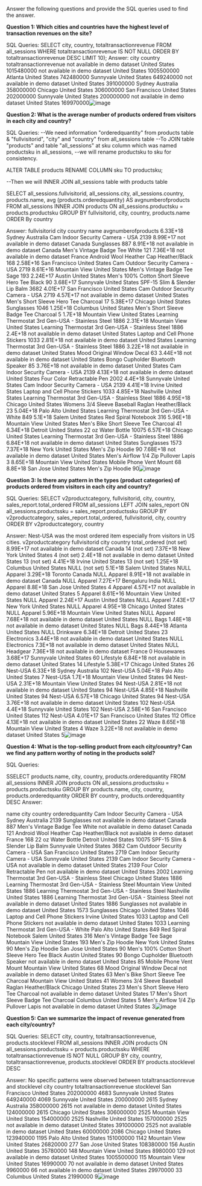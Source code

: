 Answer the following questions and provide the SQL queries used to find the answer.

    
**Question 1: Which cities and countries have the highest level of transaction revenues on the site?**


SQL Queries:
SELECT city, country, totaltransactionrevenue 
FROM all_sessions
WHERE totaltransactionrevenue IS NOT NULL
ORDER BY totaltransactionrevenue DESC
LIMIT 10);
Answer:
city	country	totaltransactionrevenue
not available in demo dataset	United States	1015480000
not available in demo dataset	United States	1005500000
Atlanta	United States	742480000
Sunnyvale	United States	649240000
not available in demo dataset	United States	391000000
Sydney	Australia	358000000
Chicago	United States	306000000
San Francisco	United States	202000000
Sunnyvale	United States	200000000
not available in demo dataset	United States	169970000![image](https://github.com/oyebolakolapo/LHL_Project_One_Kolapo/assets/40770957/7e9c364f-6ff4-41d3-a015-858e6a604102)

**Question 2: What is the average number of products ordered from visitors in each city and country?**


SQL Queries:
--We need information "orderedquantity" from products table & "fullvisitorid", "city" and "country" from all_sessions table
--To JOIN table "products" and table "all_sessions" at sku column which was named productsku in all_sessions,
--we will rename productsku to sku for consistency.

ALTER TABLE products 
RENAME COLUMN sku TO productsku;

--Then we will INNER JOIN all_sessions table with products table

SELECT all_sessions.fullvisitorid, all_sessions.city, all_sessions.country, products.name, avg (products.orderedquantity) AS avgnumberofproducts
FROM all_sessions
INNER JOIN products
ON all_sessions.productsku = products.productsku
GROUP BY fullvisitorid, city, country, products.name
ORDER By country

Answer:
fullvisitorid	city	country	name	avgnumberofproducts
6.33E+18	Sydney	Australia	 Cam Indoor Security Camera - USA	2139
8.99E+17	not available in demo dataset	Canada	 Sunglasses	887
8.91E+18	not available in demo dataset	Canada	 Men's Vintage Badge Tee White	121
7.36E+18	not available in demo dataset	France	Android Wool Heather Cap Heather/Black	168
2.58E+16	San Francisco	United States	 Cam Outdoor Security Camera - USA	2719
8.61E+16	Mountain View	United States	 Men's Vintage Badge Tee Sage	193
2.24E+17	Austin	United States	 Men's 100% Cotton Short Sleeve Hero Tee Black	90
3.68E+17	Sunnyvale	United States	SPF-15 Slim & Slender Lip Balm	3682
4.01E+17	San Francisco	United States	 Cam Outdoor Security Camera - USA	2719
4.57E+17	not available in demo dataset	United States	 Men's Short Sleeve Hero Tee Charcoal	17
5.38E+17	Chicago	United States	 Sunglasses	1046
1.25E+18	Columbus	United States	 Men's Short Sleeve Badge Tee Charcoal	5
1.7E+18	Mountain View	United States	 Learning Thermostat 3rd Gen-USA - Stainless Steel	1886
2.31E+18	Mountain View	United States	 Learning Thermostat 3rd Gen-USA - Stainless Steel	1886
2.4E+18	not available in demo dataset	United States	 Laptop and Cell Phone Stickers	1033
2.81E+18	not available in demo dataset	United States	 Learning Thermostat 3rd Gen-USA - Stainless Steel	1886
3.22E+18	not available in demo dataset	United States	 Mood Original Window Decal	63
3.44E+18	not available in demo dataset	United States	 Bongo Cupholder Bluetooth Speaker	85
3.76E+18	not available in demo dataset	United States	 Cam Indoor Security Camera - USA	2139
4.13E+18	not available in demo dataset	United States	Four Color Retractable Pen	2002
4.4E+18	Sunnyvale	United States	 Cam Indoor Security Camera - USA	2139
4.41E+18	Irvine	United States	 Laptop and Cell Phone Stickers	1033
4.85E+18	Nashville	United States	 Learning Thermostat 3rd Gen-USA - Stainless Steel	1886
4.95E+18	Chicago	United States	 Womens 3/4 Sleeve Baseball Raglan Heather/Black	23
5.04E+18	Palo Alto	United States	 Learning Thermostat 3rd Gen-USA - White	849
5.1E+18	Salem	United States	Red Spiral  Notebook	316
5.96E+18	Mountain View	United States	 Men's Bike Short Sleeve Tee Charcoal	41
6.34E+18	Detroit	United States	 22 oz Water Bottle	10075
6.57E+18	Chicago	United States	 Learning Thermostat 3rd Gen-USA - Stainless Steel	1886
6.84E+18	not available in demo dataset	United States	 Sunglasses	1573
7.37E+18	New York	United States	 Men's  Zip Hoodie	90
7.68E+18	not available in demo dataset	United States	 Men's Airflow 1/4 Zip Pullover Lapis	3
8.65E+18	Mountain View	United States	 Mobile Phone Vent Mount	68
8.8E+18	San Jose	United States	 Men's  Zip Hoodie	90![image](https://github.com/oyebolakolapo/LHL_Project_One_Kolapo/assets/40770957/0ec3074c-8580-4fbb-a4c4-797cdd90a0ee)

**Question 3: Is there any pattern in the types (product categories) of products ordered from visitors in each city and country?**


SQL Queries:
SELECT v2productcategory, fullvisitorid, city, country, sales_report.total_ordered 
FROM all_sessions
LEFT JOIN sales_report ON all_sessions.productssku = sales_report.productssku
GROUP BY v2productcategory, sales_report.total_ordered, fullvisitorid, city, country
ORDER BY v2productcategory, country

Answer:
Nest-USA was the most ordered item especially from visitors in US cities.
v2productcategory	fullvisitorid	city	country	total_ordered
(not set)	8.99E+17	not available in demo dataset	Canada	14
(not set)	7.37E+18	New York	United States	4
(not set)	2.4E+18	not available in demo dataset	United States	13
(not set)	4.41E+18	Irvine	United States	13
(not set)	1.25E+18	Columbus	United States	NULL
(not set)	5.1E+18	Salem	United States	NULL
Apparel	3.29E+18	Toronto	Canada	NULL
Apparel	8.91E+18	not available in demo dataset	Canada	NULL
Apparel	7.27E+17	Bengaluru	India	NULL
Apparel	8.8E+18	San Jose	United States	4
Apparel	4.57E+17	not available in demo dataset	United States	5
Apparel	8.61E+16	Mountain View	United States	NULL
Apparel	2.24E+17	Austin	United States	NULL
Apparel	7.43E+17	New York	United States	NULL
Apparel	4.95E+18	Chicago	United States	NULL
Apparel	5.96E+18	Mountain View	United States	NULL
Apparel	7.68E+18	not available in demo dataset	United States	NULL
Bags	1.48E+18	not available in demo dataset	United States	NULL
Bags	8.44E+18	Atlanta	United States	NULL
Drinkware	6.34E+18	Detroit	United States	23
Electronics	3.44E+18	not available in demo dataset	United States	NULL
Electronics	7.3E+18	not available in demo dataset	United States	NULL
Headgear	7.36E+18	not available in demo dataset	France	0
Housewares	3.68E+17	Sunnyvale	United States	60
Lifestyle	6.84E+18	not available in demo dataset	United States	14
Lifestyle	5.38E+17	Chicago	United States	26
Nest-USA	6.33E+18	Sydney	Australia	102
Nest-USA	5.04E+18	Palo Alto	United States	7
Nest-USA	1.7E+18	Mountain View	United States	94
Nest-USA	2.31E+18	Mountain View	United States	94
Nest-USA	2.81E+18	not available in demo dataset	United States	94
Nest-USA	4.85E+18	Nashville	United States	94
Nest-USA	6.57E+18	Chicago	United States	94
Nest-USA	3.76E+18	not available in demo dataset	United States	102
Nest-USA	4.4E+18	Sunnyvale	United States	102
Nest-USA	2.58E+16	San Francisco	United States	112
Nest-USA	4.01E+17	San Francisco	United States	112
Office	4.13E+18	not available in demo dataset	United States	22
Waze	8.65E+18	Mountain View	United States	4
Waze	3.22E+18	not available in demo dataset	United States	5![image](https://github.com/oyebolakolapo/LHL_Project_One_Kolapo/assets/40770957/708c2850-1eaa-4828-9581-ba189529238e)

**Question 4: What is the top-selling product from each city/country? Can we find any pattern worthy of noting in the products sold?**


SQL Queries:

SSELECT products.name, city, country, products.orderedquantity 
FROM all_sessions
INNER JOIN products ON all_sessions.productssku = products.productssku
GROUP BY products.name, city, country, products.orderedquantity 
ORDER BY country, products.orderedquantity DESC
Answer:

name	city	country	orderedquantity
 Cam Indoor Security Camera - USA	Sydney	Australia	2139
 Sunglasses	not available in demo dataset	Canada	887
 Men's Vintage Badge Tee White	not available in demo dataset	Canada	121
Android Wool Heather Cap Heather/Black	not available in demo dataset	France	168
 22 oz Water Bottle	Detroit	United States	10075
SPF-15 Slim & Slender Lip Balm	Sunnyvale	United States	3682
 Cam Outdoor Security Camera - USA	San Francisco	United States	2719
 Cam Indoor Security Camera - USA	Sunnyvale	United States	2139
 Cam Indoor Security Camera - USA	not available in demo dataset	United States	2139
Four Color Retractable Pen	not available in demo dataset	United States	2002
 Learning Thermostat 3rd Gen-USA - Stainless Steel	Chicago	United States	1886
 Learning Thermostat 3rd Gen-USA - Stainless Steel	Mountain View	United States	1886
 Learning Thermostat 3rd Gen-USA - Stainless Steel	Nashville	United States	1886
 Learning Thermostat 3rd Gen-USA - Stainless Steel	not available in demo dataset	United States	1886
 Sunglasses	not available in demo dataset	United States	1573
 Sunglasses	Chicago	United States	1046
 Laptop and Cell Phone Stickers	Irvine	United States	1033
 Laptop and Cell Phone Stickers	not available in demo dataset	United States	1033
 Learning Thermostat 3rd Gen-USA - White	Palo Alto	United States	849
Red Spiral  Notebook	Salem	United States	316
 Men's Vintage Badge Tee Sage	Mountain View	United States	193
 Men's  Zip Hoodie	New York	United States	90
 Men's  Zip Hoodie	San Jose	United States	90
 Men's 100% Cotton Short Sleeve Hero Tee Black	Austin	United States	90
 Bongo Cupholder Bluetooth Speaker	not available in demo dataset	United States	85
 Mobile Phone Vent Mount	Mountain View	United States	68
 Mood Original Window Decal	not available in demo dataset	United States	63
 Men's Bike Short Sleeve Tee Charcoal	Mountain View	United States	41
 Womens 3/4 Sleeve Baseball Raglan Heather/Black	Chicago	United States	23
 Men's Short Sleeve Hero Tee Charcoal	not available in demo dataset	United States	17
 Men's Short Sleeve Badge Tee Charcoal	Columbus	United States	5
 Men's Airflow 1/4 Zip Pullover Lapis	not available in demo dataset	United States	3![image](https://github.com/oyebolakolapo/LHL_Project_One_Kolapo/assets/40770957/31607560-7137-4411-91ce-78d11a7198a2)



**Question 5: Can we summarize the impact of revenue generated from each city/country?**

SQL Queries:
SELECT city, country, totaltransactionrevenue, products.stocklevel
FROM all_sessions
INNER JOIN products ON all_sessions.productssku = products.productssku
WHERE totaltransactionrevenue IS NOT NULL
GROUP BY city, country, totaltransactionrevenue, products.stocklevel
ORDER BY products.stocklevel DESC


Answer:
No specific patterns were observed between totaltransactionrevue and stocklevel
city	country	totaltransactionrevenue	stocklevel
San Francisco	United States	202000000	4683
Sunnyvale	United States	649240000	4069
Sunnyvale	United States	200000000	2615
Sydney	Australia	358000000	2615
not available in demo dataset	United States	124000000	2615
Chicago	United States	306000000	2525
Mountain View	United States	154000000	2525
Nashville	United States	157000000	2525
not available in demo dataset	United States	391000000	2525
not available in demo dataset	United States	60000000	2086
Chicago	United States	123940000	1195
Palo Alto	United States	151000000	1142
Mountain View	United States	26820000	277
San Jose	United States	108380000	156
Austin	United States	35780000	148
Mountain View	United States	8980000	129
not available in demo dataset	United States	1005500000	115
Mountain View	United States	16990000	70
not available in demo dataset	United States	9960000	66
not available in demo dataset	United States	29970000	33
Columbus	United States	21990000	9![image](https://github.com/oyebolakolapo/LHL_Project_One_Kolapo/assets/40770957/d139bcc9-9e5c-49df-8276-f060759ca46d)






